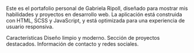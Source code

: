 Este es el portafolio personal de Gabriela Ripoll, diseñado para mostrar mis habilidades y proyectos en desarrollo web. La aplicación está construida con HTML, SCSS y JavaScript, y está optimizada para una experiencia de usuario responsiva.

Características
Diseño limpio y moderno.
Sección de proyectos destacados.
Información de contacto y redes sociales.
